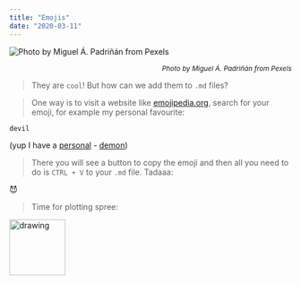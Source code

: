 ```yaml
---
title: "Emojis"
date: "2020-03-11"
---
```

![](https://i.imgur.com/Lp2TItm.jpg "Photo by Miguel Á. Padriñán from Pexels")<p style="font-size: 12px; text-align: right">_Photo by Miguel Á. Padriñán from Pexels_</p>

>They are `cool`! But how can we add them to `.md` files?

> One way is to visit a website like [emojipedia.org](https://emojipedia.org/), search for your emoji, for example my personal favourite: 
```
devil
```
(yup I have a [personal](https://www.youtube.com/watch?v=pBSuvuWB0T8) - [demon](https://www.youtube.com/watch?v=s43bd66HFDo))

>There you will see a button to copy the emoji and then all you need to do is `CTRL + V` to your `.md` file. Tadaaa:

😈

>Time for plotting spree:

<img src="https://i.imgur.com/ecoffoD.png" alt="drawing" width="100"/>